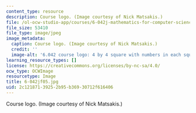 ```yaml
---
content_type: resource
description: Course logo. (Image courtesy of Nick Matsakis.)
file: /ol-ocw-studio-app/courses/6-042j-mathematics-for-computer-science-fall-2005/2c12187139252b95b36930712f616406_6-042jf05.jpg
file_size: 53410
file_type: image/jpeg
image_metadata:
  caption: Course logo. (Image courtesy of Nick Matsakis.)
  credit: ''
  image-alt: '6.042 course logo: 4 by 4 square with numbers in each square.'
learning_resource_types: []
license: https://creativecommons.org/licenses/by-nc-sa/4.0/
ocw_type: OCWImage
resourcetype: Image
title: 6-042jf05.jpg
uid: 2c121871-3925-2b95-b369-30712f616406
---
```

Course logo. (Image courtesy of Nick Matsakis.)